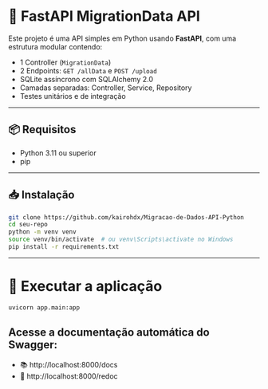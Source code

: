 # 🚀 FastAPI MigrationData API

Este projeto é uma API simples em Python usando **FastAPI**, com uma estrutura modular contendo:

- 1 Controller (`MigrationData`)
- 2 Endpoints: `GET /allData` e `POST /upload`
- SQLite assíncrono com SQLAlchemy 2.0
- Camadas separadas: Controller, Service, Repository
- Testes unitários e de integração

---

## 📦 Requisitos

- Python 3.11 ou superior
- pip

---

## 📥 Instalação

``` bash
git clone https://github.com/kairohdx/Migracao-de-Dados-API-Python
cd seu-repo
python -m venv venv
source venv/bin/activate  # ou venv\Scripts\activate no Windows
pip install -r requirements.txt
```

---

# 🚀 Executar a aplicação
```bash
uvicorn app.main:app
```

## Acesse a documentação automática do Swagger:
- 📚 http://localhost:8000/docs
- 📘 http://localhost:8000/redoc